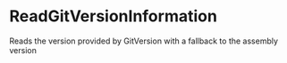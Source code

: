 # ReadGitVersionInformation
Reads the version provided by GitVersion with a fallback to the assembly version
